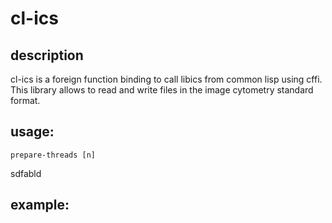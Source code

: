 # cl-ics

## description

cl-ics is a foreign function binding to call libics from common lisp
using cffi. This library allows to read and write files in the image
cytometry standard format.

## usage:

```
prepare-threads [n]
```

sdfabld

## example:


```common-lisp
```
